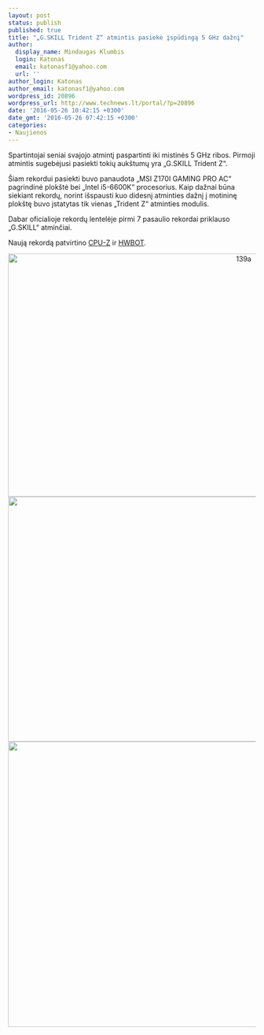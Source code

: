 ```yaml
---
layout: post
status: publish
published: true
title: "„G.SKILL Trident Z“ atmintis pasiekė įspūdingą 5 GHz dažnį"
author:
  display_name: Mindaugas Klumbis
  login: Katonas
  email: katonasf1@yahoo.com
  url: ''
author_login: Katonas
author_email: katonasf1@yahoo.com
wordpress_id: 20896
wordpress_url: http://www.technews.lt/portal/?p=20896
date: '2016-05-26 10:42:15 +0300'
date_gmt: '2016-05-26 07:42:15 +0300'
categories:
- Naujienos
---
```

<p>Spartintojai seniai svajojo atmintį paspartinti iki mistinės 5 GHz ribos. Pirmoji atmintis sugebėjusi pasiekti tokių aukštumų yra „G.SKILL Trident Z“.</p>
<p>Šiam rekordui pasiekti buvo panaudota „MSI Z170I GAMING PRO AC“ pagrindinė plokštė bei „Intel i5-6600K“ procesorius. Kaip dažnai būna siekiant rekordų, norint išspausti kuo didesnį atminties dažnį į motininę plokštę buvo įstatytas tik vienas „Trident Z“ atminties modulis.</p>
<p>Dabar oficialioje rekordų lentelėje pirmi 7 pasaulio rekordai priklauso „G.SKILL“ atminčiai.</p>
<p>Naują rekordą patvirtino <a href="http://valid.x86.fr/anhvic">CPU-Z</a> ir <a href="http://hwbot.org/submission/3223117_toppc_memory_clock_ddr4_sdram_2501.2_mhz">HWBOT</a>.</p>
<p style="text-align: center"><a href="http://www.technews.lt/portal/wp-content/uploads/2016/05/139a.jpg"><img class="alignnone wp-image-20899 size-full" src="http://www.technews.lt/portal/wp-content/uploads/2016/05/139a.jpg" alt="139a" width="943" height="494" /></a> <a href="http://www.technews.lt/portal/wp-content/uploads/2016/05/139c.jpg"><img class="alignnone wp-image-20898 size-full" src="http://www.technews.lt/portal/wp-content/uploads/2016/05/139c.jpg" alt="139c" width="1061" height="498" /></a> <a href="http://www.technews.lt/portal/wp-content/uploads/2016/05/139b.jpg"><img class="alignnone wp-image-20897 size-full" src="http://www.technews.lt/portal/wp-content/uploads/2016/05/139b.jpg" alt="139b" width="1143" height="580" /></a></p>

